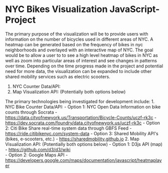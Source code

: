 # NYC Bikes Visualization JavaScript-Project

The primary purpose of the visualization will be to provide users with information on the number of bicycles used in different areas of NYC. A heatmap can be generated based on the frequency of bikes in nyc neighborhoods and overlayed with an interactive map of NYC. The goal would be to allow a user to to see a high level heatmap of bikes in NYC as well as zoom into particular areas of interest and see changes in patterns over time.  Depending on the time progress made in the project and potential need for more data, the visualization can be expanded to include other shared mobility services such as electric scooters.  


1. NYC Counter Data/API:
2. Map Visualization API: (Potentially both options below)


The primary technologies being investigated for development include:
    1. NYC Bike Counter Data/API:
       - Option 1: NYC Open Data Information on bike counts through Socrata
         - https://data.cityofnewyork.us/Transportation/Bicycle-Counts/uczf-rk3c
         - https://dev.socrata.com/foundry/data.cityofnewyork.us/uczf-rk3c
       - Option 2: Citi Bike Share real-time system data through GBFS Feed 
         - https://ride.citibikenyc.com/system-data
       - Option 3: Shared Mobility API's (bikes, e-scooters, etc.)
         - https://sharedmobility.github.io
    2. Map Visualization API: (Potentially both options below)
       - Option 1: D3js API (map)
         - https://github.com/d3/d3/wiki        
       - Option 2: Google Maps API
         - https://developers.google.com/maps/documentation/javascript/heatmaplayer
